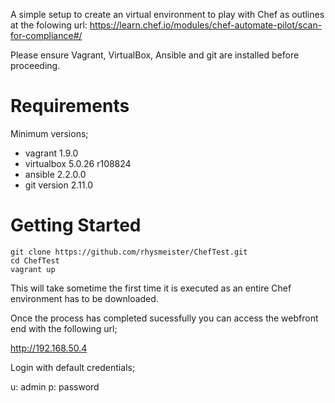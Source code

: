 A simple setup to create an virtual environment to play with Chef as outlines at the folowing url: https://learn.chef.io/modules/chef-automate-pilot/scan-for-compliance#/

Please ensure Vagrant, VirtualBox, Ansible and git are installed before proceeding. 

Requirements
=============

Minimum versions;

* vagrant 1.9.0
* virtualbox 5.0.26 r108824
* ansible 2.2.0.0
* git version 2.11.0

Getting Started
===============

```
git clone https://github.com/rhysmeister/ChefTest.git
cd ChefTest
vagrant up
```

This will take sometime the first time it is executed as an entire Chef environment has to be downloaded.

Once the process has completed sucessfully you can access the webfront end with the following url;

http://192.168.50.4

Login with default credentials;

u: admin
p: password

